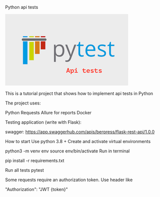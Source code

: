 Python api tests

![img.png](img.png)



This is a tutorial project that shows how to implement api tests in Python

The project uses:

Python
Requests
Allure for reports
Docker

Testing application (write with Flask):

swagger: https://app.swaggerhub.com/apis/berpress/flask-rest-api/1.0.0

How to start
Use python 3.8 + Create and activate virtual environments

python3 -m venv env
source env/bin/activate
Run in terminal

pip install -r requirements.txt

Run all tests
pytest

Some requests require an authorization token. Use header like

"Authorization": "JWT {token}"
